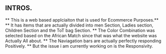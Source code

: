 ## INTROS.
** This is a web based applciaiton that is used for Ecommerce Purposes.**
** It has items that are actually divided into men Section, Ladies section, Children Section and the ToT bag Section.
** The Color Combination was selected based on the African Match since that was what the website was Actually All about.
** The Naviagation bars are actually perfectly responding Positively.
** But the issue i am currently working on is the Responsivity.
